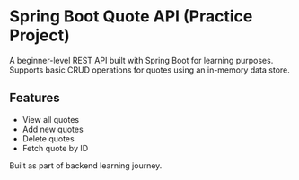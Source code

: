 # Spring Boot Quote API (Practice Project)

A beginner-level REST API built with Spring Boot for learning purposes.  
Supports basic CRUD operations for quotes using an in-memory data store.

## Features
- View all quotes
- Add new quotes
- Delete quotes
- Fetch quote by ID

Built as part of backend learning journey.
